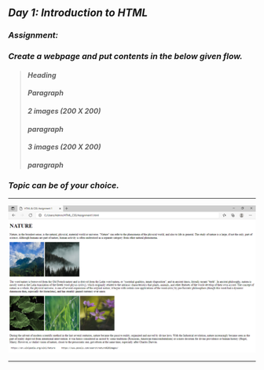 ## _Day 1: Introduction to HTML_ 
### _Assignment:_
### _Create a webpage and put contents in the below given flow._
> #### _Heading_
> #### _Paragraph_
> #### _2 images (200 X 200)_
> #### _paragraph_
> #### _3 images (200 X 200)_
> #### _paragraph_
### _Topic can be of your choice._
---
![](Files/screenshot.png)

---
